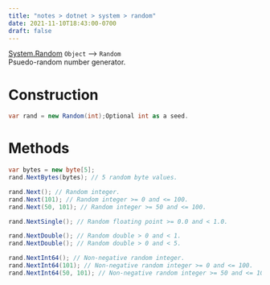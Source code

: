 ```yaml
---
title: "notes > dotnet > system > random"
date: 2021-11-10T18:43:00-0700
draft: false
---
```

[System.Random](https://docs.microsoft.com/en-us/dotnet/api/system.random?view=net-6.0)
`Object` –> `Random`  
Psuedo-random number generator.

# Construction
```cs
var rand = new Random(int);Optional int as a seed.
```

# Methods
```cs
var bytes = new byte[5];
rand.NextBytes(bytes); // 5 random byte values.

rand.Next(); // Random integer.
rand.Next(101); // Random integer >= 0 and <= 100.
rand.Next(50, 101); // Random integer >= 50 and <= 100.

rand.NextSingle(); // Random floating point >= 0.0 and < 1.0.

rand.NextDouble(); // Random double > 0 and < 1.
rand.NextDouble(); // Random double > 0 and < 5.

rand.NextInt64(); // Non-negative random integer.
rand.NextInt64(101); // Non-negative random integer >= 0 and <= 100.
rand.NextInt64(50, 101); // Non-negative random integer >= 50 and <= 100.
```